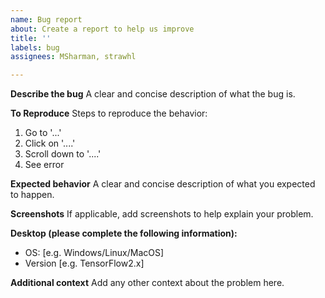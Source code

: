 ```yaml
---
name: Bug report
about: Create a report to help us improve
title: ''
labels: bug
assignees: MSharman, strawhl

---
```


**Describe the bug**
A clear and concise description of what the bug is.

**To Reproduce**
Steps to reproduce the behavior:
1. Go to '...'
2. Click on '....'
3. Scroll down to '....'
4. See error

**Expected behavior**
A clear and concise description of what you expected to happen.

**Screenshots**
If applicable, add screenshots to help explain your problem.

**Desktop (please complete the following information):**
 - OS: [e.g. Windows/Linux/MacOS]
 - Version [e.g. TensorFlow2.x]

**Additional context**
Add any other context about the problem here.
